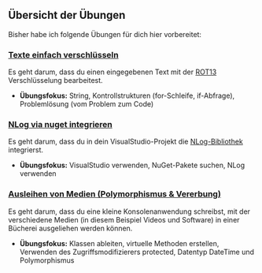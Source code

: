 ## Übersicht der Übungen

Bisher habe ich folgende Übungen für dich hier vorbereitet:

### [Texte einfach verschlüsseln](https://github.com/LernMoment/csharp-einfach-verschluesselt)
Es geht darum, dass du einen eingegebenen Text mit der [ROT13](https://de.wikipedia.org/wiki/ROT13) Verschlüsselung bearbeitest.

  - **Übungsfokus:** String, Kontrollstrukturen (for-Schleife, if-Abfrage), Problemlösung (vom Problem zum Code) 

### [NLog via nuget integrieren](https://github.com/LernMoment/csharp-uebungen/tree/master/BibliothekenIntegrieren-NLog)
Es geht darum, dass du in dein VisualStudio-Projekt die [NLog-Bibliothek](http://nlog-project.org) integrierst.

  - **Übungsfokus:** VisualStudio verwenden, NuGet-Pakete suchen, NLog verwenden

### [Ausleihen von Medien (Polymorphismus & Vererbung)](https://github.com/LernMoment/csharp-uebungen/tree/master/VererbungGrundlagen_Buecherei)
Es geht darum, dass du eine kleine Konsolenanwendung schreibst, mit der verschiedene Medien (in diesem Beispiel Videos und Software) in einer Bücherei ausgeliehen werden können.

  - **Übungsfokus:** Klassen ableiten, virtuelle Methoden erstellen, Verwenden des Zugriffsmodifizierers protected, Datentyp DateTime und Polymorphismus

